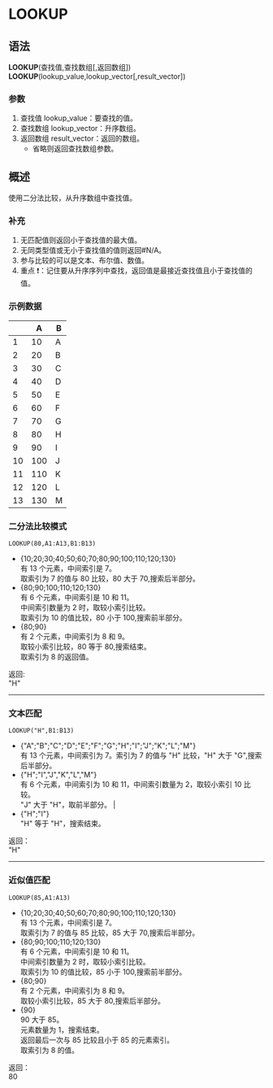 # LOOKUP

## 语法

**LOOKUP**(查找值,查找数组[,返回数组])  
**LOOKUP**(lookup_value,lookup_vector[,result_vector])

### 参数

1. 查找值 lookup_value：要查找的值。
2. 查找数组 lookup_vector：升序数组。
3. 返回数组 result_vector：返回的数组。
    - 省略则返回查找数组参数。

## 概述

使用二分法比较，从升序数组中查找值。

### 补充

1. 无匹配值则返回小于查找值的最大值。
2. 无同类型值或无小于查找值的值则返回#N/A。
3. 参与比较的可以是文本、布尔值、数值。
4. 重点 ❗：记住要从升序序列中查找，返回值是最接近查找值且小于查找值的值。

### 示例数据

|     | A   | B   |
| --- | --- | --- |
| 1   | 10  | A   |
| 2   | 20  | B   |
| 3   | 30  | C   |
| 4   | 40  | D   |
| 5   | 50  | E   |
| 6   | 60  | F   |
| 7   | 70  | G   |
| 8   | 80  | H   |
| 9   | 90  | I   |
| 10  | 100 | J   |
| 11  | 110 | K   |
| 12  | 120 | L   |
| 13  | 130 | M   |

### 二分法比较模式

```excel
LOOKUP(80,A1:A13,B1:B13)
```

-   {10;20;30;40;50;60;70;80;90;100;110;120;130}  
    有 13 个元素，中间索引是 7。  
    取索引为 7 的值与 80 比较，80 大于 70,搜索后半部分。
-   {80;90;100;110;120;130}  
    有 6 个元素，中间索引是 10 和 11。  
    中间索引数量为 2 时，取较小索引比较。  
    取索引为 10 的值比较，80 小于 100,搜索前半部分。
-   {80;90}  
    有 2 个元素，中间索引为 8 和 9。  
    取较小索引比较，80 等于 80,搜索结束。  
    取索引为 8 的返回值。

返回:  
"H"

---

### 文本匹配

```excel
LOOKUP("H",B1:B13)
```

-   {"A";"B";"C";"D";"E";"F";"G";"H";"I";"J";"K";"L";"M"}  
    有 13 个元素，中间索引为 7。索引为 7 的值与 "H" 比较，"H" 大于 "G",搜索后半部分。
-   {"H";"I","J","K","L","M"}  
    有 6 个元素，中间索引为 10 和 11，中间索引数量为 2，取较小索引 10 比较。  
    "J" 大于 "H"，取前半部分。 |
-   {"H";"I"}  
    "H" 等于 "H"，搜索结束。

返回：  
"H"

---

### 近似值匹配

```excel
LOOKUP(85,A1:A13)
```

-   {10;20;30;40;50;60;70;80;90;100;110;120;130}  
    有 13 个元素，中间索引是 7。  
    取索引为 7 的值与 85 比较，85 大于 70,搜索后半部分。
-   {80;90;100;110;120;130}  
    有 6 个元素，中间索引是 10 和 11。  
    中间索引数量为 2 时，取较小索引比较。  
    取索引为 10 的值比较，85 小于 100,搜索前半部分。
-   {80;90}  
    有 2 个元素，中间索引为 8 和 9。  
    取较小索引比较，85 大于 80,搜索后半部分。
-   {90}  
    90 大于 85。  
    元素数量为 1，搜索结束。  
    返回最后一次与 85 比较且小于 85 的元素索引。  
    取索引为 8 的值。

返回：  
80
